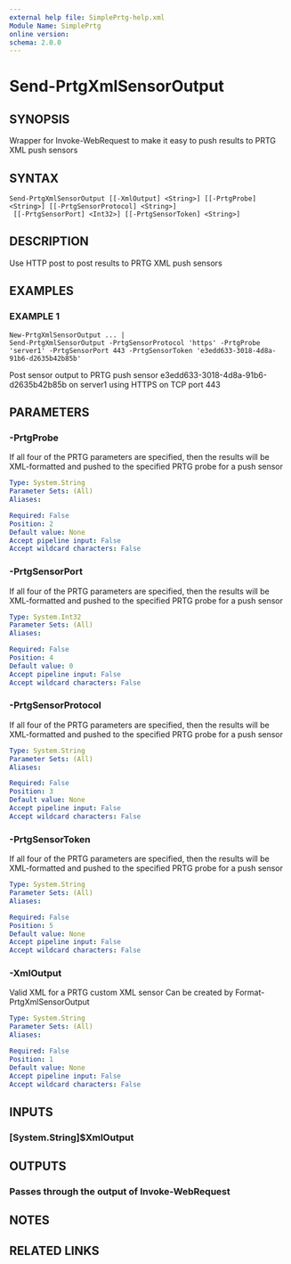 ```yaml
---
external help file: SimplePrtg-help.xml
Module Name: SimplePrtg
online version:
schema: 2.0.0
---
```


# Send-PrtgXmlSensorOutput

## SYNOPSIS
Wrapper for Invoke-WebRequest to make it easy to push results to PRTG XML push sensors

## SYNTAX

```
Send-PrtgXmlSensorOutput [[-XmlOutput] <String>] [[-PrtgProbe] <String>] [[-PrtgSensorProtocol] <String>]
 [[-PrtgSensorPort] <Int32>] [[-PrtgSensorToken] <String>]
```

## DESCRIPTION
Use HTTP post to post results to PRTG XML push sensors

## EXAMPLES

### EXAMPLE 1
```
New-PrtgXmlSensorOutput ... |
Send-PrtgXmlSensorOutput -PrtgSensorProtocol 'https' -PrtgProbe 'server1' -PrtgSensorPort 443 -PrtgSensorToken 'e3edd633-3018-4d8a-91b6-d2635b42b85b'
```

Post sensor output to PRTG push sensor e3edd633-3018-4d8a-91b6-d2635b42b85b on server1 using HTTPS on TCP port 443

## PARAMETERS

### -PrtgProbe
If all four of the PRTG parameters are specified, then the results will be XML-formatted and pushed to the specified PRTG probe for a push sensor

```yaml
Type: System.String
Parameter Sets: (All)
Aliases:

Required: False
Position: 2
Default value: None
Accept pipeline input: False
Accept wildcard characters: False
```

### -PrtgSensorPort
If all four of the PRTG parameters are specified, then the results will be XML-formatted and pushed to the specified PRTG probe for a push sensor

```yaml
Type: System.Int32
Parameter Sets: (All)
Aliases:

Required: False
Position: 4
Default value: 0
Accept pipeline input: False
Accept wildcard characters: False
```

### -PrtgSensorProtocol
If all four of the PRTG parameters are specified, then the results will be XML-formatted and pushed to the specified PRTG probe for a push sensor

```yaml
Type: System.String
Parameter Sets: (All)
Aliases:

Required: False
Position: 3
Default value: None
Accept pipeline input: False
Accept wildcard characters: False
```

### -PrtgSensorToken
If all four of the PRTG parameters are specified, then the results will be XML-formatted and pushed to the specified PRTG probe for a push sensor

```yaml
Type: System.String
Parameter Sets: (All)
Aliases:

Required: False
Position: 5
Default value: None
Accept pipeline input: False
Accept wildcard characters: False
```

### -XmlOutput
Valid XML for a PRTG custom XML sensor
Can be created by Format-PrtgXmlSensorOutput

```yaml
Type: System.String
Parameter Sets: (All)
Aliases:

Required: False
Position: 1
Default value: None
Accept pipeline input: False
Accept wildcard characters: False
```

## INPUTS

### [System.String]$XmlOutput
## OUTPUTS

### Passes through the output of Invoke-WebRequest
## NOTES

## RELATED LINKS
